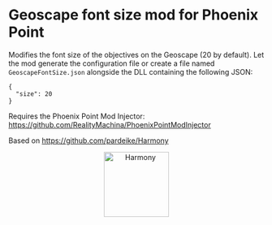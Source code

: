 # Geoscape font size mod for Phoenix Point

Modifies the font size of the objectives on the Geoscape (20 by default).
Let the mod generate the configuration file or create a file named `GeoscapeFontSize.json` alongside the DLL containing the following JSON:
```
{
  "size": 20
}
```

Requires the Phoenix Point Mod Injector: https://github.com/RealityMachina/PhoenixPointModInjector

Based on https://github.com/pardeike/Harmony
<p align="center">
	<img src="https://raw.githubusercontent.com/pardeike/Harmony/master/HarmonyLogo.png" alt="Harmony" width="128" />
</p>